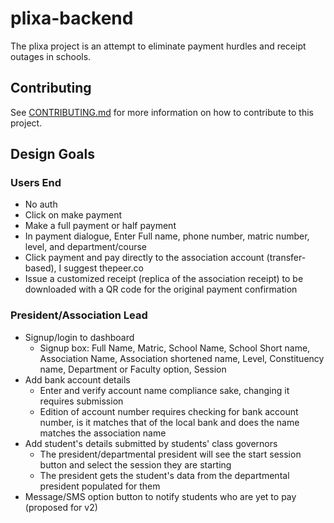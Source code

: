 # plixa-backend

The plixa project is an attempt to eliminate payment hurdles and receipt outages in schools.

## Contributing

See [CONTRIBUTING.md](CONTRIBUTING.md) for more information on how to contribute to this project.

## Design Goals

### Users End

- No auth
- Click on make payment
- Make a full payment or half payment
- In payment dialogue, Enter Full name, phone number, matric number, level, and department/course
- Click payment and pay directly to the association account (transfer-based), I suggest thepeer.co
- Issue a customized receipt (replica of the association receipt) to be downloaded with a QR code for the original
  payment confirmation

### President/Association Lead

- Signup/login to dashboard
    - Signup box: Full Name, Matric, School Name, School Short name, Association Name, Association shortened name,
      Level, Constituency name, Department or Faculty option, Session
- Add bank account details
    - Enter and verify account name compliance sake, changing it requires submission
    - Edition of account number requires checking for bank account number, is it matches that of the local bank and does
      the name matches the association name
- Add student's details submitted by students' class governors
    - The president/departmental president will see the start session button and select the session they are starting
    - The president gets the student's data from the departmental president populated for them
- Message/SMS option button to notify students who are yet to pay (proposed for v2)
